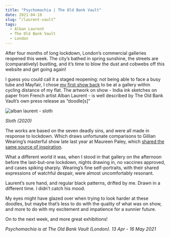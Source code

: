 ```yaml
---
title: "Psychomachia | The Old Bank Vault"
date: 2021-04-18
slug: “/laurent-vault”
tags:
  - Alban Laurent
  - The Old Bank Vault
  - London
---
```


After four months of long lockdown, London’s commercial galleries reopened this week. The city’s bathed in spring sunshine, the streets are (comparatively) bustling, and it’s time to blow the dust and cobwebs off this website and get going again!

I guess you could call it a staged reopening: not being able to face a busy tube and Mayfair, I chose [my first show back](https://www.theoldbankvault.com/exhibitions/9-psychomachia/overview/) to be at a gallery within cycling distance of my flat. The artwork on show - India ink sketches on paper from French artist Alban Laurent - is well described by The Old Bank Vault’s own press release as “doodle[s]”

![alban laurent - sloth](2021-04-18-laurent-vault/laurent-vault-1.jpg)

*Sloth (2020)*

The works are based on the seven deadly sins, and were all made in response to lockdown. Which draws unfortunate comparisons to Gillian Wearing’s masterful show late last year at Maureen Paley, which [shared the same source of inspiration](/wearing-paley).

What a different world it was, when I stood in that gallery on the afternoon before the last-but-one lockdown, nights drawing in, no vaccines approved, and cases spiking sharply. Wearing’s fine self-portraits, with their shared expressions of watchful despair, were almost uncomfortably resonant.

Laurent’s sure hand, and regular black patterns, drifted by me. Drawn in a different time. I didn’t catch his mood.

My eyes might have glazed over when trying to look harder at these doodles, but maybe that’s less to do with the quality of what was on show, and more to do with my excitement and impatience for a sunnier future.

On to the next week, and more great exhibitions!

*Psychomachia is at The Old Bank Vault (London).  13 Apr - 16 May 2021*
